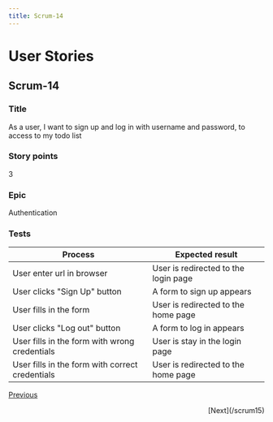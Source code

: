 ```yaml
---
title: Scrum-14
---
```


# User Stories

## Scrum-14

### Title

As a user, I want to sign up and log in with username and password, to access to my todo list

### Story points

3

### Epic

Authentication

### Tests

| Process                                         | Expected result                      |
| ----------------------------------------------- | ------------------------------------ |
| User enter url in browser                       | User is redirected to the login page |
| User clicks "Sign Up" button                    | A form to sign up appears            |
| User fills in the form                          | User is redirected to the home page  |
| User clicks "Log out" button                    | A form to log in appears             |
| User fills in the form with wrong credentials   | User is stay in the login page       |
| User fills in the form with correct credentials | User is redirected to the home page  |

[Previous](/userStories)

<p align="right">
    [Next](/scrum15)
</p>